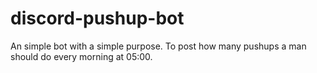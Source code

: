 # discord-pushup-bot
An simple bot with a simple purpose. To post how many pushups a man should do every morning at 05:00. 
